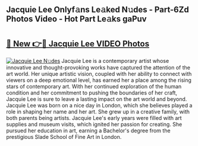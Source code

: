 ## Jacquie Lee Onlyf𝚊ns Le𝚊ked N𝚞des - Part-6Zd Photos Video - Hot Part Le𝚊ks gaPuv

# <h2><a href="http://ac15493.deff.icu/?id=Jacquie+Lee">🔗 New 👉🔴 Jacquie Lee VIDEO Photos</a></h2>

[![Jacquie Lee N𝚞des](https://i.imgur.com/rIISA9y.gif)](http://ac15493.deff.icu/?id=Jacquie+Lee)
Jacquie Lee is a contemporary artist whose innovative and thought-provoking works have captured the attention of the art world. Her unique artistic vision, coupled with her ability to connect with viewers on a deep emotional level, has earned her a place among the rising stars of contemporary art. With her continued exploration of the human condition and her commitment to pushing the boundaries of her craft, Jacquie Lee is sure to leave a lasting impact on the art world and beyond. Jacquie Lee was born on a nice day in London, which she believes played a role in shaping her name and her art. She grew up in a creative family, with both parents being artists. Jacquie Lee's early years were filled with art supplies and museum visits, which ignited her passion for creating. She pursued her education in art, earning a Bachelor's degree from the prestigious Slade School of Fine Art in London.
